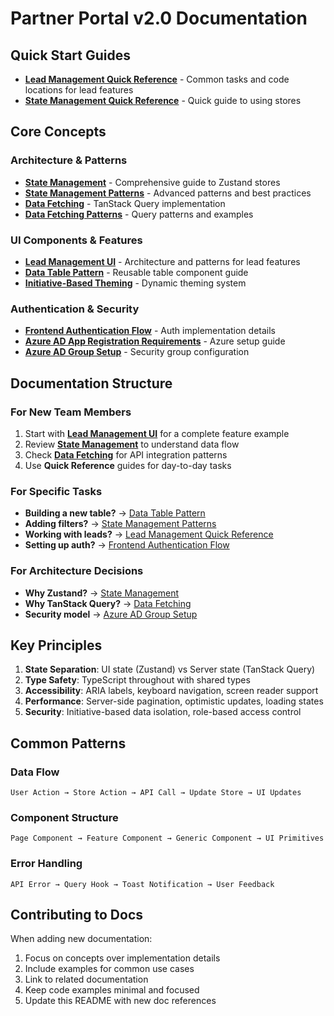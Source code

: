 # Partner Portal v2.0 Documentation

## Quick Start Guides

- **[Lead Management Quick Reference](./lead-management-quick-reference.md)** - Common tasks and code locations for lead features
- **[State Management Quick Reference](./state-management-quick-reference.md)** - Quick guide to using stores

## Core Concepts

### Architecture & Patterns
- **[State Management](./state-management.md)** - Comprehensive guide to Zustand stores
- **[State Management Patterns](./state-management-patterns.md)** - Advanced patterns and best practices
- **[Data Fetching](./data-fetching.md)** - TanStack Query implementation
- **[Data Fetching Patterns](./data-fetching-patterns.md)** - Query patterns and examples

### UI Components & Features
- **[Lead Management UI](./lead-management-ui.md)** - Architecture and patterns for lead features
- **[Data Table Pattern](./data-table-pattern.md)** - Reusable table component guide
- **[Initiative-Based Theming](./initiative-based-theming.md)** - Dynamic theming system

### Authentication & Security
- **[Frontend Authentication Flow](./frontend-authentication-flow.md)** - Auth implementation details
- **[Azure AD App Registration Requirements](./azure-ad-app-registration-requirements.md)** - Azure setup guide
- **[Azure AD Group Setup](./azure-ad-group-setup.md)** - Security group configuration

## Documentation Structure

### For New Team Members
1. Start with **[Lead Management UI](./lead-management-ui.md)** for a complete feature example
2. Review **[State Management](./state-management.md)** to understand data flow
3. Check **[Data Fetching](./data-fetching.md)** for API integration patterns
4. Use **Quick Reference** guides for day-to-day tasks

### For Specific Tasks
- **Building a new table?** → [Data Table Pattern](./data-table-pattern.md)
- **Adding filters?** → [State Management Patterns](./state-management-patterns.md)
- **Working with leads?** → [Lead Management Quick Reference](./lead-management-quick-reference.md)
- **Setting up auth?** → [Frontend Authentication Flow](./frontend-authentication-flow.md)

### For Architecture Decisions
- **Why Zustand?** → [State Management](./state-management.md#why-zustand)
- **Why TanStack Query?** → [Data Fetching](./data-fetching.md#why-tanstack-query)
- **Security model** → [Azure AD Group Setup](./azure-ad-group-setup.md)

## Key Principles

1. **State Separation**: UI state (Zustand) vs Server state (TanStack Query)
2. **Type Safety**: TypeScript throughout with shared types
3. **Accessibility**: ARIA labels, keyboard navigation, screen reader support
4. **Performance**: Server-side pagination, optimistic updates, loading states
5. **Security**: Initiative-based data isolation, role-based access control

## Common Patterns

### Data Flow
```
User Action → Store Action → API Call → Update Store → UI Updates
```

### Component Structure
```
Page Component → Feature Component → Generic Component → UI Primitives
```

### Error Handling
```
API Error → Query Hook → Toast Notification → User Feedback
```

## Contributing to Docs

When adding new documentation:
1. Focus on concepts over implementation details
2. Include examples for common use cases
3. Link to related documentation
4. Keep code examples minimal and focused
5. Update this README with new doc references